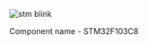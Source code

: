 ![stm blink](https://github.com/anoopjayaram/STM-32-BLUEPILL/assets/66719752/d77221fe-94d4-4c0d-8ad1-36c29d4b0284)

Component name - STM32F103C8
